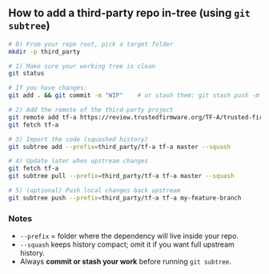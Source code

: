 ## How to add a third-party repo in-tree (using `git subtree`)

```bash
# 0) From your repo root, pick a target folder
mkdir -p third_party

# 1) Make sure your working tree is clean
git status

# If you have changes:
git add . && git commit -m "WIP"    # or stash them: git stash push -m "temp"

# 2) Add the remote of the third-party project
git remote add tf-a https://review.trustedfirmware.org/TF-A/trusted-firmware-a.git
git fetch tf-a

# 3) Import the code (squashed history)
git subtree add --prefix=third_party/tf-a tf-a master --squash

# 4) Update later when upstream changes
git fetch tf-a
git subtree pull --prefix=third_party/tf-a tf-a master --squash

# 5) (optional) Push local changes back upstream
git subtree push --prefix=third_party/tf-a tf-a my-feature-branch
```

### Notes

* `--prefix` = folder where the dependency will live inside your repo.
* `--squash` keeps history compact; omit it if you want full upstream history.
* Always **commit or stash your work** before running `git subtree`.
